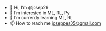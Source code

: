 - 👋 Hi, I’m @josep29
- 👀 I’m interested in ML, RL, Py
- 🌱 I’m currently learning ML, RL
- 📫 How to reach me joseppes05@gmail.com

<!---
josep29/josep29 is a ✨ special ✨ repository because its `README.md` (this file) appears on your GitHub profile.
You can click the Preview link to take a look at your changes.
--->
